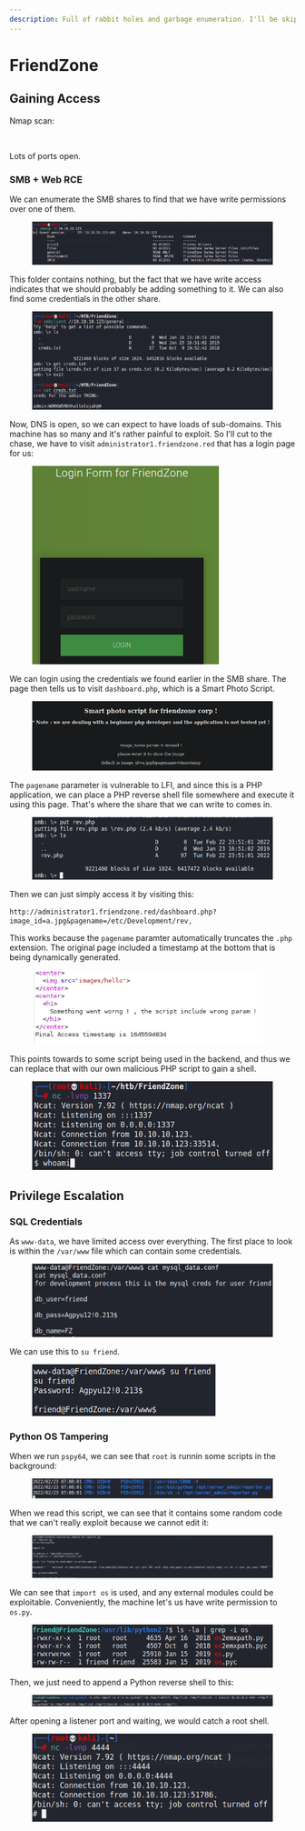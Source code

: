 ```yaml
---
description: Full of rabbit holes and garbage enumeration. I'll be skipping them.
---
```


# FriendZone

## Gaining Access

Nmap scan:

<figure><img src="../../../.gitbook/assets/image (11) (2) (1).png" alt=""><figcaption></figcaption></figure>

Lots of ports open.

### SMB + Web RCE

We can enumerate the SMB shares to find that we have write permissions over one of them.

<figure><img src="../../../.gitbook/assets/image (11) (1) (1) (3).png" alt=""><figcaption></figcaption></figure>

This folder contains nothing, but the fact that we have write access indicates that we should probably be adding something to it. We can also find some credentials in the other share.&#x20;

<figure><img src="../../../.gitbook/assets/image (53) (2).png" alt=""><figcaption></figcaption></figure>

&#x20;Now, DNS is open, so we can expect to have loads of sub-domains. This machine has so many and it's rather painful to exploit. So I'll cut to the chase, we have to visit `administrator1.friendzone.red` that has a login page for us:

<figure><img src="../../../.gitbook/assets/image (26) (7).png" alt=""><figcaption></figcaption></figure>

We can login using the credentials we found earlier in the SMB share. The page then tells us to visit `dashboard.php`, which is a Smart Photo Script.

<figure><img src="../../../.gitbook/assets/image (13) (1).png" alt=""><figcaption></figcaption></figure>

The `pagename` parameter is vulnerable to LFI, and since this is a PHP application, we can place a PHP reverse shell file somewhere and execute it using this page. That's where the share that we can write to comes in.

<figure><img src="../../../.gitbook/assets/image (57) (5).png" alt=""><figcaption></figcaption></figure>

Then we can just simply access it by visiting this:

```
http://administrator1.friendzone.red/dashboard.php?image_id=a.jpg&pagename=/etc/Development/rev,
```

This works because the `pagename` paramter automatically truncates the `.php` extension. The original page included a timestamp at the bottom that is being dynamically generated.

<figure><img src="../../../.gitbook/assets/image (127).png" alt=""><figcaption></figcaption></figure>

This points towards to some script being used in the backend, and thus we can replace that with our own malicious PHP script to gain a shell.

<figure><img src="../../../.gitbook/assets/image (1) (1) (1) (1).png" alt=""><figcaption></figcaption></figure>

## Privilege Escalation

### SQL Credentials

As `www-data`, we have limited access over everything. The first place to look is within the `/var/www` file which can contain some credentials.

<figure><img src="../../../.gitbook/assets/image (21) (2).png" alt=""><figcaption></figcaption></figure>

We can use this to `su friend`.

<figure><img src="../../../.gitbook/assets/image (55) (2).png" alt=""><figcaption></figcaption></figure>

### Python OS Tampering

When we run `pspy64`, we can see that `root` is runnin some scripts in the background:

<figure><img src="../../../.gitbook/assets/image (167).png" alt=""><figcaption></figcaption></figure>

When we read this script, we can see that it contains some random code that we can't really exploit because we cannot edit it:

<figure><img src="../../../.gitbook/assets/image (29) (1).png" alt=""><figcaption></figcaption></figure>

We can see that `import os` is used, and any external modules could be exploitable. Conveniently, the machine let's us have write permission to `os.py`.

<figure><img src="../../../.gitbook/assets/image (33) (1).png" alt=""><figcaption></figcaption></figure>

Then, we just need to append a Python reverse shell to this:

<figure><img src="../../../.gitbook/assets/image (165) (6).png" alt=""><figcaption></figcaption></figure>

After opening a listener port and waiting, we would catch a root shell.

<figure><img src="../../../.gitbook/assets/image (70).png" alt=""><figcaption></figcaption></figure>
